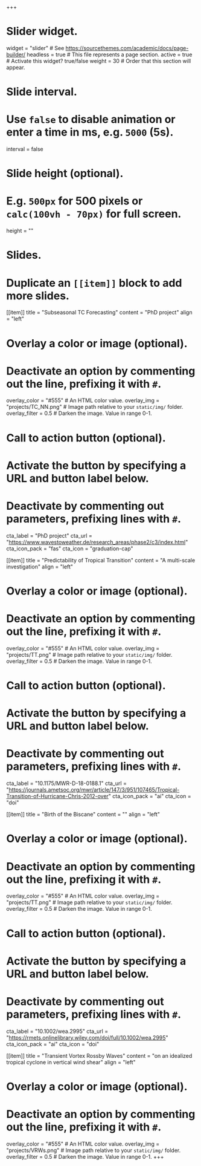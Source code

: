 +++
# Slider widget.
widget = "slider"  # See https://sourcethemes.com/academic/docs/page-builder/
headless = true  # This file represents a page section.
active = true  # Activate this widget? true/false
weight = 30  # Order that this section will appear.

# Slide interval.
# Use `false` to disable animation or enter a time in ms, e.g. `5000` (5s).
interval = false

# Slide height (optional).
# E.g. `500px` for 500 pixels or `calc(100vh - 70px)` for full screen.
height = ""

# Slides.
# Duplicate an `[[item]]` block to add more slides.
[[item]]
  title = "Subseasonal TC Forecasting"
  content = "PhD project"
  align = "left"

  # Overlay a color or image (optional).
  #   Deactivate an option by commenting out the line, prefixing it with `#`.
  overlay_color = "#555"  # An HTML color value.
  overlay_img = "projects/TC_NN.png"  # Image path relative to your `static/img/` folder.
  overlay_filter = 0.5  # Darken the image. Value in range 0-1.

  # Call to action button (optional).
  #   Activate the button by specifying a URL and button label below.
  #   Deactivate by commenting out parameters, prefixing lines with `#`.
  cta_label = "PhD project"
  cta_url = "https://www.wavestoweather.de/research_areas/phase2/c3/index.html"
  cta_icon_pack = "fas"
  cta_icon = "graduation-cap"

[[item]]
  title = "Predictability of Tropical Transition"
  content = "A multi-scale investigation"
  align = "left"

  # Overlay a color or image (optional).
  #   Deactivate an option by commenting out the line, prefixing it with `#`.
  overlay_color = "#555"  # An HTML color value.
  overlay_img = "projects/TT.png"  # Image path relative to your `static/img/` folder.
  overlay_filter = 0.5  # Darken the image. Value in range 0-1.

  # Call to action button (optional).
  #   Activate the button by specifying a URL and button label below.
  #   Deactivate by commenting out parameters, prefixing lines with `#`.
  cta_label = "10.1175/MWR-D-18-0188.1"
  cta_url = "https://journals.ametsoc.org/mwr/article/147/3/951/107465/Tropical-Transition-of-Hurricane-Chris-2012-over"
  cta_icon_pack = "ai"
  cta_icon = "doi"

[[item]]
  title = "Birth of the Biscane"
  content = ""
  align = "left"

  # Overlay a color or image (optional).
  #   Deactivate an option by commenting out the line, prefixing it with `#`.
  overlay_color = "#555"  # An HTML color value.
  overlay_img = "projects/TT.png"  # Image path relative to your `static/img/` folder.
  overlay_filter = 0.5  # Darken the image. Value in range 0-1.

  # Call to action button (optional).
  #   Activate the button by specifying a URL and button label below.
  #   Deactivate by commenting out parameters, prefixing lines with `#`.
  cta_label = "10.1002/wea.2995"
  cta_url = "https://rmets.onlinelibrary.wiley.com/doi/full/10.1002/wea.2995"
  cta_icon_pack = "ai"
  cta_icon = "doi"

[[item]]
  title = "Transient Vortex Rossby Waves"
  content = "on an idealized tropical cyclone in vertical wind shear"
  align = "left"

  # Overlay a color or image (optional).
  #   Deactivate an option by commenting out the line, prefixing it with `#`.
  overlay_color = "#555"  # An HTML color value.
  overlay_img = "projects/VRWs.png"  # Image path relative to your `static/img/` folder.
  overlay_filter = 0.5  # Darken the image. Value in range 0-1.
+++
